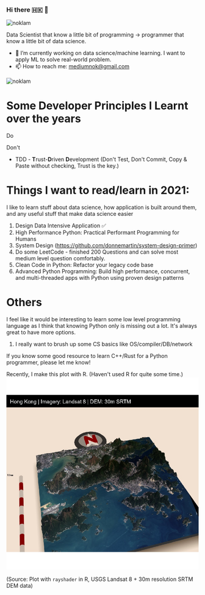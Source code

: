 ### Hi there 🇭🇰 👋
<p align="left"> <img src="https://komarev.com/ghpvc/?username=noklam" alt="noklam" /> </p> 

Data Scientist that know a little bit of programming -> programmer that know a little bit of data science.

- 🔭 I’m currently working on data science/machine learning. I want to apply ML to solve real-world problem.  
- 📫 How to reach me: mediumnok@gmail.com  

<p align="left"><img align="center" src="https://github-readme-stats.vercel.app/api?username=noklam&show_icons=true" alt="noklam" /></p>

# Some Developer Principles I Learnt over the years
Do

Don't
* TDD - **T**rust-**D**riven **D**evelopment (Don't Test, Don't Commit, Copy & Paste without checking, Trust is the key.)

# Things I want to read/learn in 2021:
I like to learn stuff about data science, how application is built around them, and any useful stuff that make data science easier

1. Design Data Intensive Application ✅
2. High Performance Python: Practical Performant Programming for Humans
3. System Design (https://github.com/donnemartin/system-design-primer)
4. Do some LeetCode - finished 200 Questions and can solve most medium level question comfortably.
5. Clean Code in Python: Refactor your legacy code base
6. Advanced Python Programming: Build high performance, concurrent, and multi-threaded apps with Python using proven design patterns

# Others
I feel like it would be interesting to learn some low level programming language as I think that knowing Python only is missing out a lot. It's always great to have more options.

1. I really want to brush up some CS basics like OS/compiler/DB/network 

If you know some good resource to learn C++/Rust for a Python programmer, please let me know!

Recently, I make this plot with R. (Haven't used R for quite some time.)
![image](images/rayshader_hk.png)

(Source: Plot with `rayshader` in R, USGS Landsat 8 + 30m resolution SRTM DEM data)
